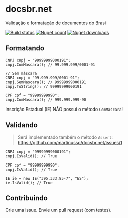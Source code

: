 # docsbr.net

Validação e formatação de documentos do Brasi

[![Build status](https://ci.appveyor.com/api/projects/status/gba6n7ih4g2pqhso?svg=true)](https://ci.appveyor.com/project/martinusso/docsbr-net)
[![Nuget count](http://img.shields.io/nuget/v/docsbr.svg)](https://www.nuget.org/packages/docsbr/)
[![Nuget downloads](http://img.shields.io/nuget/dt/docsbr.svg)](https://www.nuget.org/packages/docsbr/)

## Formatando

```CSharp
CNPJ cnpj = "99999999000191";
cnpj.ComMascara(); // 99.999.999/0001-91

// Sem máscara
CNPJ cnpj = "99.999.999/0001-91";
cnpj.SemMascara(); // 99999999000191
cnpj.ToString(); // 99999999000191
```

```CSharp
CPF cpf = "99999999990";
cnpj.ComMascara(); // 999.999.999-90
```

Inscrição Estadual (IE) NÃO possui o método `ComMascara`!

## Validando

> Será implementado também o método `Assert`: https://github.com/martinusso/docsbr.net/issues/1

```CSharp
CNPJ cnpj = "99999999000191";
cnpj.IsValid(); // True
```

```CSharp
CPF cpf = "99999999990";
cnpj.IsValid(); // True
```

```CSharp
IE ie = new IE("395.333.85-7", "ES");
ie.IsValid(); // True
```

## Contribuindo

Crie uma issue. Envie um pull request (com testes).
